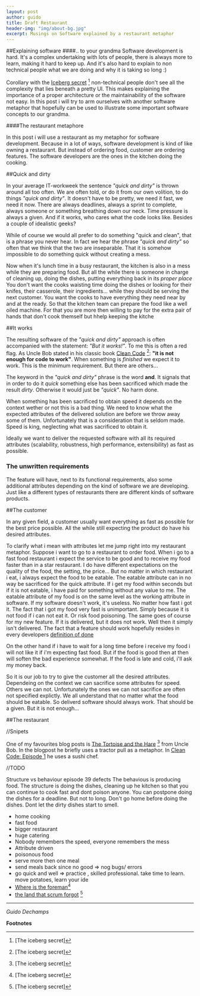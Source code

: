 ```yaml
---
layout: post
author: guido
title: Draft Restaurant
header-img: "img/about-bg.jpg"
excerpt: Musings on Software explained by a restaurant metaphor
---
```

##Explaining software
####.. to your grandma
Software development is hard. It's a complex undertaking with lots of people, there is always more to learn, making it hard to keep up. And it's also hard to explain to non technical people what we are doing and why it is taking so long :)

Corollary with the [Iceberg secret](https://www.joelonsoftware.com/2002/02/13/the-iceberg-secret-revealed/) [^n] non-technical people don't see all the complexity that lies beneath a pretty UI. This makes explaining the importance of a proper architecture or the maintainability of the software not easy. In this post i will try to arm ourselves with another software metaphor that hopefully can be used to illustrate some important software concepts to our grandma.

####The restaurant metaphore

In this post i will use a restaurant as my metaphor for software development. Because in a lot of ways, software development is kind of like owning a restaurant. But instead of ordering food, customer are ordering features. The software developers are the ones in the kitchen doing the cooking.

##Quick and dirty

In your average IT-workweek the sentence _"quick and dirty"_ is thrown around all too often. We are often told, or do it from our own volition, to do things _"quick and dirty"_. It doesn't have to be pretty, we need it fast, we need it now. There are always deadlines, always a sprint to complete, always someone or something breathing down our neck. Time pressure is always a given. And if it works, who cares what the code looks like. Besides a couple of idealistic geeks?

While of course we would all prefer to do something "quick and clean", that is a phrase you never hear. In fact we hear the phrase _"quick and dirty"_ so often that we think that the two are inseparable. That it is somehow impossible to do something quick without creating a mess. 

Now when it's lunch time in a busy restaurant, the kitchen is also in a mess while they are preparing food. But all the while there is someone in charge of cleaning up, doing the dishes, putting everything back in its _proper place_  You don't want the cooks waisting time doing the dishes or looking for their knifes, their casserole, their ingredients... while they should be serving the next customer. You want the cooks to have everything they need near by and at the ready. So that the kitchen team can prepare the food like a well oiled machine. For that you are more then willing to pay for the extra pair of hands that don't cook themself but hhelp keeping the kitche

##It works

The resulting software of the _"quick and dirty"_ approach is often accompanied with the statement: _"But it works!"_. To me this is often a red flag. As Uncle Bob stated in his classic book [Clean Code](https://www.amazon.com/Clean-Code-Handbook-Software-Craftsmanship/dp/0132350882) [^n]: __"it is not enough for code to work"__. When something is _finished_ we expect it to work. This is the minimum requirement. But there are others...

The keyword in the _"quick and dirty"_ phrase is the word __and__. It signals that in order to do it _quick_ something else has been sacrificed which made the result _dirty_. Otherwise it would just be _"quick"_. No harm done. 

When something has been sacrificed to obtain speed it depends on the context wether or not this is a bad thing. We need to know what the expected attributes of the delivered solution are before we throw away some of them. Unfortunately that is a consideration that is seldom made. Speed is king, neglecting what was sacrificed to obtain it. 

Ideally we want to deliver the requested software with all its  required attributes (scalability, robustness, high performance, extensibility) as fast as possible.  



### The unwritten requirements

The feature will have, next to its functional requirements, also some additional attributes depending on the kind of software we are developing. Just like a different types of restaurants there are different kinds of software products. 

##The customer

In any given field, a customer usually want everything as fast as possible for the best price possible. All the while still expecting the product do have his desired attributes. 

To clarify what i mean with attributes let me jump right into my restaurant metaphor. Suppose i want to go to a restaurant to order food. When i go to a fast food restaurant i expect the service to be good and to receive my food faster than in a star restaurant. I do have different expectations on the quality of the food, the setting, the price... But no matter in which restaurant i eat, i always expect the food to be eatable. The eatable attribute can in no way be sacrificed for the quick attribute. If i get my food within seconds but if it is not eatable, i have paid for something without any value to me. The eatable attribute of my food is on the same level as the working attribute in software. If my software doesn't work, it's useless. No matter how fast i got it. The fact that i got my food very fast is unimportant. Simply because it is not food if i can not eat it. Or risk food poisoning. The same goes of course for my new feature. If it is delivered, but it does not work. Well then it simply isn't delivered. The fact that a feature should work hopefully resides in every developers [definition of done](https://www.agilealliance.org/glossary/definition-of-done/)

On the other hand if i have to wait for a long time before i receive my food i will not like it if i'm expecting fast food. But if the food is good then at then will soften the bad experience somewhat. If the food is late and cold, i'll ask my money back.

So it is our job to try to give the customer all the desired attributes. Dependeing on the context we can sacrifice some attributes for speed. Others we can not. Unfortunately the ones we can not sacrifice are often not specified explictly. We all understand that no matter what the food should be eatable. So deliverd software should always work. That should be a given. But it is not enough...


##The restaurant

//Snipets

One of my favourites blog posts is [The Tortoise and the Hare](http://www.artima.com/weblogs/viewpost.jsp?thread=51769) [^n] from Uncle Bob. In the blogpost he briefly uses a tractor pull as a metaphor. In [Clean Code: Episode 1](https://cleancoders.com/episode/clean-code-episode-1/show) he uses a sushi chef. 

//TODO

Structure vs behaviour episode 39 defects
The behavious is producing food. The structure is doing the dishes, cleaning up he kitchen so that you can continue to cook fast and dont poison anyone. You can postpone doing the dishes for a deadline. But not to long. Don't go home before doing the dishes. Dont let the dirty dishes start to smell.

+ home cooking
+ fast food
+ bigger restaurant
+ huge catering
+ Nobody remembers the speed, everyone remembers the mess
+ Attribute driven
+ poisonous food
+ serve more then one meal
+ send meals back since no good => nog bugs/ errors
+ go quick and well => practice , skilled professional. take time to learn. move potatoes, learn your ide
+ [Where is the foreman](https://8thlight.com/blog/uncle-bob/2014/02/21/WhereIsTheForeman.html)[^n]
+ [the land that scrum forgot](https://www.scrumalliance.org/community/articles/2010/december/the-land-that-scrum-forgot) [^n]

----------
*Guido Dechamps*

**Footnotes**
[^n]: [The iceberg secret] 
[^n]: [Clean Code] 
[^n]: [The Tortoise and the Hare]
[^n]: [Where is the foreman?]
[^n]: [The land that scrum forgot]